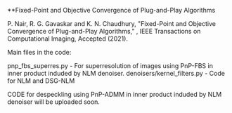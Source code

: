 **Fixed-Point and Objective Convergence of Plug-and-Play Algorithms

P. Nair, R. G. Gavaskar and K. N. Chaudhury, "Fixed-Point and Objective Convergence of Plug-and-Play Algorithms," , IEEE Transactions on Computational Imaging, Accepted (2021).

Main files in the code:

pnp_fbs_superres.py - For superresolution of images using PnP-FBS in inner product induded by NLM denoiser.
denoisers/kernel_filters.py - Code for NLM and DSG-NLM

CODE for despeckling using PnP-ADMM in inner product induded by NLM denoiser will be uploaded soon. 

